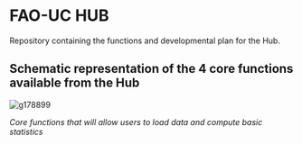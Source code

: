 # FAO-UC HUB

Repository containing the functions and developmental plan for the Hub.

## Schematic representation of the 4 core functions available from the Hub


![g178899](https://user-images.githubusercontent.com/83447905/151969230-68e8ad9d-cc32-43d3-b4b3-750d147c9e72.png)

*Core functions that will allow users to load data and compute basic statistics*
